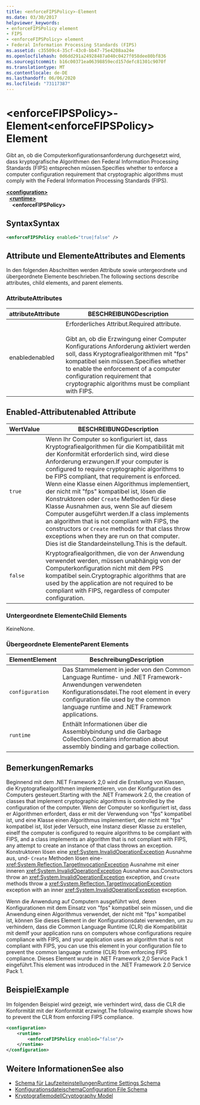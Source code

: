 ```yaml
---
title: <enforceFIPSPolicy>-Element
ms.date: 03/30/2017
helpviewer_keywords:
- enforceFIPSPolicy element
- FIPS
- <enforceFIPSPolicy> element
- Federal Information Processing Standards (FIPS)
ms.assetid: c35509c4-35cf-43c0-bb47-75e4208aa24e
ms.openlocfilehash: 0d6dd291a24928487a040c0427f058dee80bf836
ms.sourcegitcommit: b16c00371ea06398859ecd157defc81301c9070f
ms.translationtype: MT
ms.contentlocale: de-DE
ms.lasthandoff: 06/06/2020
ms.locfileid: "73117387"
---
```

# <a name="enforcefipspolicy-element"></a><span data-ttu-id="f062c-102">\<enforceFIPSPolicy>-Element</span><span class="sxs-lookup"><span data-stu-id="f062c-102">\<enforceFIPSPolicy> Element</span></span>
<span data-ttu-id="f062c-103">Gibt an, ob die Computerkonfigurationsanforderung durchgesetzt wird, dass kryptografische Algorithmen den Federal Information Processing Standards (FIPS) entsprechen müssen.</span><span class="sxs-lookup"><span data-stu-id="f062c-103">Specifies whether to enforce a computer configuration requirement that cryptographic algorithms must comply with the Federal Information Processing Standards (FIPS).</span></span>  
  
[**\<configuration>**](../configuration-element.md)\
&nbsp;&nbsp;[**\<runtime>**](runtime-element.md)\
&nbsp;&nbsp;&nbsp;&nbsp;**\<enforceFIPSPolicy>**  
  
## <a name="syntax"></a><span data-ttu-id="f062c-104">Syntax</span><span class="sxs-lookup"><span data-stu-id="f062c-104">Syntax</span></span>  
  
```xml  
<enforceFIPSPolicy enabled="true|false" />  
```  
  
## <a name="attributes-and-elements"></a><span data-ttu-id="f062c-105">Attribute und Elemente</span><span class="sxs-lookup"><span data-stu-id="f062c-105">Attributes and Elements</span></span>  
 <span data-ttu-id="f062c-106">In den folgenden Abschnitten werden Attribute sowie untergeordnete und übergeordnete Elemente beschrieben.</span><span class="sxs-lookup"><span data-stu-id="f062c-106">The following sections describe attributes, child elements, and parent elements.</span></span>  
  
### <a name="attributes"></a><span data-ttu-id="f062c-107">Attribute</span><span class="sxs-lookup"><span data-stu-id="f062c-107">Attributes</span></span>  
  
|<span data-ttu-id="f062c-108">attribute</span><span class="sxs-lookup"><span data-stu-id="f062c-108">Attribute</span></span>|<span data-ttu-id="f062c-109">BESCHREIBUNG</span><span class="sxs-lookup"><span data-stu-id="f062c-109">Description</span></span>|  
|---------------|-----------------|  
|<span data-ttu-id="f062c-110">enabled</span><span class="sxs-lookup"><span data-stu-id="f062c-110">enabled</span></span>|<span data-ttu-id="f062c-111">Erforderliches Attribut.</span><span class="sxs-lookup"><span data-stu-id="f062c-111">Required attribute.</span></span><br /><br /> <span data-ttu-id="f062c-112">Gibt an, ob die Erzwingung einer Computer Konfigurations Anforderung aktiviert werden soll, dass Kryptografiealgorithmen mit "fps" kompatibel sein müssen.</span><span class="sxs-lookup"><span data-stu-id="f062c-112">Specifies whether to enable the enforcement of a computer configuration requirement that cryptographic algorithms must be compliant with FIPS.</span></span>|  
  
## <a name="enabled-attribute"></a><span data-ttu-id="f062c-113">Enabled-Attribut</span><span class="sxs-lookup"><span data-stu-id="f062c-113">enabled Attribute</span></span>  
  
|<span data-ttu-id="f062c-114">Wert</span><span class="sxs-lookup"><span data-stu-id="f062c-114">Value</span></span>|<span data-ttu-id="f062c-115">BESCHREIBUNG</span><span class="sxs-lookup"><span data-stu-id="f062c-115">Description</span></span>|  
|-----------|-----------------|  
|`true`|<span data-ttu-id="f062c-116">Wenn Ihr Computer so konfiguriert ist, dass Kryptografiealgorithmen für die Kompatibilität mit der Konformität erforderlich sind, wird diese Anforderung erzwungen.</span><span class="sxs-lookup"><span data-stu-id="f062c-116">If your computer is configured to require cryptographic algorithms to be FIPS compliant, that requirement is enforced.</span></span> <span data-ttu-id="f062c-117">Wenn eine Klasse einen Algorithmus implementiert, der nicht mit "fps" kompatibel ist, lösen die Konstruktoren oder `Create` Methoden für diese Klasse Ausnahmen aus, wenn Sie auf diesem Computer ausgeführt werden.</span><span class="sxs-lookup"><span data-stu-id="f062c-117">If a class implements an algorithm that is not compliant with FIPS, the constructors or `Create` methods for that class throw exceptions when they are run on that computer.</span></span> <span data-ttu-id="f062c-118">Dies ist die Standardeinstellung.</span><span class="sxs-lookup"><span data-stu-id="f062c-118">This is the default.</span></span>|  
|`false`|<span data-ttu-id="f062c-119">Kryptografiealgorithmen, die von der Anwendung verwendet werden, müssen unabhängig von der Computerkonfiguration nicht mit dem PPS kompatibel sein.</span><span class="sxs-lookup"><span data-stu-id="f062c-119">Cryptographic algorithms that are used by the application are not required to be compliant with FIPS, regardless of computer configuration.</span></span>|  
  
### <a name="child-elements"></a><span data-ttu-id="f062c-120">Untergeordnete Elemente</span><span class="sxs-lookup"><span data-stu-id="f062c-120">Child Elements</span></span>  
 <span data-ttu-id="f062c-121">Keine</span><span class="sxs-lookup"><span data-stu-id="f062c-121">None.</span></span>  
  
### <a name="parent-elements"></a><span data-ttu-id="f062c-122">Übergeordnete Elemente</span><span class="sxs-lookup"><span data-stu-id="f062c-122">Parent Elements</span></span>  
  
|<span data-ttu-id="f062c-123">Element</span><span class="sxs-lookup"><span data-stu-id="f062c-123">Element</span></span>|<span data-ttu-id="f062c-124">Beschreibung</span><span class="sxs-lookup"><span data-stu-id="f062c-124">Description</span></span>|  
|-------------|-----------------|  
|`configuration`|<span data-ttu-id="f062c-125">Das Stammelement in jeder von den Common Language Runtime- und .NET Framework-Anwendungen verwendeten Konfigurationsdatei.</span><span class="sxs-lookup"><span data-stu-id="f062c-125">The root element in every configuration file used by the common language runtime and .NET Framework applications.</span></span>|  
|`runtime`|<span data-ttu-id="f062c-126">Enthält Informationen über die Assemblybindung und die Garbage Collection.</span><span class="sxs-lookup"><span data-stu-id="f062c-126">Contains information about assembly binding and garbage collection.</span></span>|  
  
## <a name="remarks"></a><span data-ttu-id="f062c-127">Bemerkungen</span><span class="sxs-lookup"><span data-stu-id="f062c-127">Remarks</span></span>  
 <span data-ttu-id="f062c-128">Beginnend mit dem .NET Framework 2,0 wird die Erstellung von Klassen, die Kryptografiealgorithmen implementieren, von der Konfiguration des Computers gesteuert.</span><span class="sxs-lookup"><span data-stu-id="f062c-128">Starting with the .NET Framework 2.0, the creation of classes that implement cryptographic algorithms is controlled by the configuration of the computer.</span></span> <span data-ttu-id="f062c-129">Wenn der Computer so konfiguriert ist, dass er Algorithmen erfordert, dass er mit der Verwendung von "fps" kompatibel ist, und eine Klasse einen Algorithmus implementiert, der nicht mit "fps" kompatibel ist, löst jeder Versuch, eine Instanz dieser Klasse zu erstellen, eine</span><span class="sxs-lookup"><span data-stu-id="f062c-129">If the computer is configured to require algorithms to be compliant with FIPS, and a class implements an algorithm that is not compliant with FIPS, any attempt to create an instance of that class throws an exception.</span></span> <span data-ttu-id="f062c-130">Konstruktoren lösen eine <xref:System.InvalidOperationException> Ausnahme aus, und- `Create` Methoden lösen eine- <xref:System.Reflection.TargetInvocationException> Ausnahme mit einer inneren <xref:System.InvalidOperationException> Ausnahme aus.</span><span class="sxs-lookup"><span data-stu-id="f062c-130">Constructors throw an <xref:System.InvalidOperationException> exception, and `Create` methods throw a <xref:System.Reflection.TargetInvocationException> exception with an inner <xref:System.InvalidOperationException> exception.</span></span>  
  
 <span data-ttu-id="f062c-131">Wenn die Anwendung auf Computern ausgeführt wird, deren Konfigurationen mit dem Einsatz von "fps" kompatibel sein müssen, und die Anwendung einen Algorithmus verwendet, der nicht mit "fps" kompatibel ist, können Sie dieses Element in der Konfigurationsdatei verwenden, um zu verhindern, dass die Common Language Runtime (CLR) die Kompatibilität mit dem</span><span class="sxs-lookup"><span data-stu-id="f062c-131">If your application runs on computers whose configurations require compliance with FIPS, and your application uses an algorithm that is not compliant with FIPS, you can use this element in your configuration file to prevent the common language runtime (CLR) from enforcing FIPS compliance.</span></span> <span data-ttu-id="f062c-132">Dieses Element wurde in .NET Framework 2,0 Service Pack 1 eingeführt.</span><span class="sxs-lookup"><span data-stu-id="f062c-132">This element was introduced in the .NET Framework 2.0 Service Pack 1.</span></span>  
  
## <a name="example"></a><span data-ttu-id="f062c-133">Beispiel</span><span class="sxs-lookup"><span data-stu-id="f062c-133">Example</span></span>  
 <span data-ttu-id="f062c-134">Im folgenden Beispiel wird gezeigt, wie verhindert wird, dass die CLR die Konformität mit der Konformität erzwingt.</span><span class="sxs-lookup"><span data-stu-id="f062c-134">The following example shows how to prevent the CLR from enforcing FIPS compliance.</span></span>  
  
```xml  
<configuration>  
    <runtime>  
        <enforceFIPSPolicy enabled="false"/>  
    </runtime>  
</configuration>  
```  
  
## <a name="see-also"></a><span data-ttu-id="f062c-135">Weitere Informationen</span><span class="sxs-lookup"><span data-stu-id="f062c-135">See also</span></span>

- [<span data-ttu-id="f062c-136">Schema für Laufzeiteinstellungen</span><span class="sxs-lookup"><span data-stu-id="f062c-136">Runtime Settings Schema</span></span>](index.md)
- [<span data-ttu-id="f062c-137">Konfigurationsdateischema</span><span class="sxs-lookup"><span data-stu-id="f062c-137">Configuration File Schema</span></span>](../index.md)
- [<span data-ttu-id="f062c-138">Kryptografiemodell</span><span class="sxs-lookup"><span data-stu-id="f062c-138">Cryptography Model</span></span>](../../../../standard/security/cryptography-model.md)

